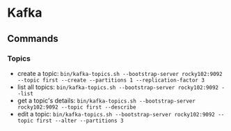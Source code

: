 # Kafka

## Commands

### Topics

* create a topic:
  `bin/kafka-topics.sh --bootstrap-server rocky102:9092 --topic first --create --partitions 1 --replication-factor 3`
* list all topics: `bin/kafka-topics.sh --bootstrap-server rocky102:9092 --list`
* get a topic's details: `bin/kafka-topics.sh --bootstrap-server rocky102:9092 --topic first --describe`
* edit a topic: `bin/kafka-topics.sh --bootstrap-server rocky102:9092 --topic first --alter --partitions 3`